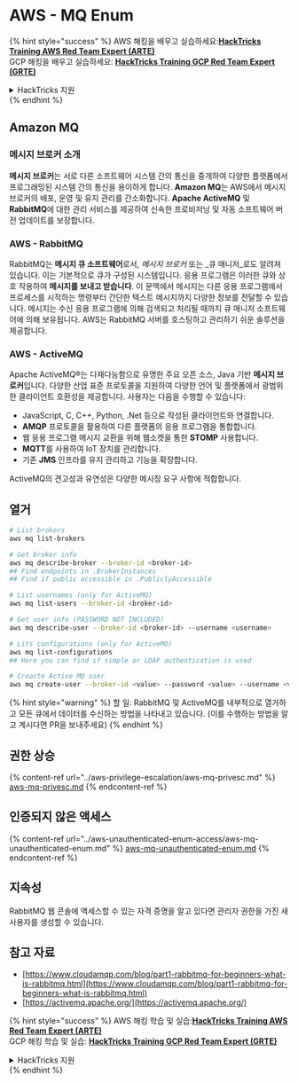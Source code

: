 # AWS - MQ Enum

{% hint style="success" %}
AWS 해킹을 배우고 실습하세요:<img src="/.gitbook/assets/image.png" alt="" data-size="line">[**HackTricks Training AWS Red Team Expert (ARTE)**](https://training.hacktricks.xyz/courses/arte)<img src="/.gitbook/assets/image.png" alt="" data-size="line">\
GCP 해킹을 배우고 실습하세요: <img src="/.gitbook/assets/image (2).png" alt="" data-size="line">[**HackTricks Training GCP Red Team Expert (GRTE)**<img src="/.gitbook/assets/image (2).png" alt="" data-size="line">](https://training.hacktricks.xyz/courses/grte)

<details>

<summary>HackTricks 지원</summary>

* [**구독 요금제**](https://github.com/sponsors/carlospolop)를 확인하세요!
* 💬 [**Discord 그룹**](https://discord.gg/hRep4RUj7f) 또는 [**텔레그램 그룹**](https://t.me/peass)에 **가입**하거나 **트위터** 🐦 [**@hacktricks\_live**](https://twitter.com/hacktricks\_live)**를 팔로우**하세요.
* **HackTricks** 및 **HackTricks Cloud** 깃허브 저장소에 PR을 제출하여 해킹 요령을 공유하세요.

</details>
{% endhint %}

## Amazon MQ

### 메시지 브로커 소개
**메시지 브로커**는 서로 다른 소프트웨어 시스템 간의 통신을 중개하여 다양한 플랫폼에서 프로그래밍된 시스템 간의 통신을 용이하게 합니다. **Amazon MQ**는 AWS에서 메시지 브로커의 배포, 운영 및 유지 관리를 간소화합니다. **Apache ActiveMQ** 및 **RabbitMQ**에 대한 관리 서비스를 제공하여 신속한 프로비저닝 및 자동 소프트웨어 버전 업데이트를 보장합니다.

### AWS - RabbitMQ
RabbitMQ는 **메시지 큐 소프트웨어**로서, _메시지 브로커_ 또는 _큐 매니저_로도 알려져 있습니다. 이는 기본적으로 큐가 구성된 시스템입니다. 응용 프로그램은 이러한 큐와 상호 작용하여 **메시지를 보내고 받습니다**. 이 문맥에서 메시지는 다른 응용 프로그램에서 프로세스를 시작하는 명령부터 간단한 텍스트 메시지까지 다양한 정보를 전달할 수 있습니다. 메시지는 수신 응용 프로그램에 의해 검색되고 처리될 때까지 큐 매니저 소프트웨어에 의해 보유됩니다. AWS는 RabbitMQ 서버를 호스팅하고 관리하기 쉬운 솔루션을 제공합니다.

### AWS - ActiveMQ
Apache ActiveMQ®는 다재다능함으로 유명한 주요 오픈 소스, Java 기반 **메시지 브로커**입니다. 다양한 산업 표준 프로토콜을 지원하여 다양한 언어 및 플랫폼에서 광범위한 클라이언트 호환성을 제공합니다. 사용자는 다음을 수행할 수 있습니다:

- JavaScript, C, C++, Python, .Net 등으로 작성된 클라이언트와 연결합니다.
- **AMQP** 프로토콜을 활용하여 다른 플랫폼의 응용 프로그램을 통합합니다.
- 웹 응용 프로그램 메시지 교환을 위해 웹소켓을 통한 **STOMP** 사용합니다.
- **MQTT**를 사용하여 IoT 장치를 관리합니다.
- 기존 **JMS** 인프라를 유지 관리하고 기능을 확장합니다.

ActiveMQ의 견고성과 유연성은 다양한 메시징 요구 사항에 적합합니다.


## 열거
```bash
# List brokers
aws mq list-brokers

# Get broker info
aws mq describe-broker --broker-id <broker-id>
## Find endpoints in .BrokerInstances
## Find if public accessible in .PubliclyAccessible

# List usernames (only for ActiveMQ)
aws mq list-users --broker-id <broker-id>

# Get user info (PASSWORD NOT INCLUDED)
aws mq describe-user --broker-id <broker-id> --username <username>

# Lits configurations (only for ActiveMQ)
aws mq list-configurations
## Here you can find if simple or LDAP authentication is used

# Creacte Active MQ user
aws mq create-user --broker-id <value> --password <value> --username <value> --console-access
```
{% hint style="warning" %}
할 일: RabbitMQ 및 ActiveMQ를 내부적으로 열거하고 모든 큐에서 데이터를 수신하는 방법을 나타내고 있습니다. (이를 수행하는 방법을 알고 계시다면 PR을 보내주세요)
{% endhint %}

## 권한 상승

{% content-ref url="../aws-privilege-escalation/aws-mq-privesc.md" %}
[aws-mq-privesc.md](../aws-privilege-escalation/aws-mq-privesc.md)
{% endcontent-ref %}

## 인증되지 않은 액세스

{% content-ref url="../aws-unauthenticated-enum-access/aws-mq-unauthenticated-enum.md" %}
[aws-mq-unauthenticated-enum.md](../aws-unauthenticated-enum-access/aws-mq-unauthenticated-enum.md)
{% endcontent-ref %}

## 지속성

RabbitMQ 웹 콘솔에 액세스할 수 있는 자격 증명을 알고 있다면 관리자 권한을 가진 새 사용자를 생성할 수 있습니다.

## 참고 자료

* [https://www.cloudamqp.com/blog/part1-rabbitmq-for-beginners-what-is-rabbitmq.html](https://www.cloudamqp.com/blog/part1-rabbitmq-for-beginners-what-is-rabbitmq.html)
* [https://activemq.apache.org/](https://activemq.apache.org/)

{% hint style="success" %}
AWS 해킹 학습 및 실습:<img src="/.gitbook/assets/image.png" alt="" data-size="line">[**HackTricks Training AWS Red Team Expert (ARTE)**](https://training.hacktricks.xyz/courses/arte)<img src="/.gitbook/assets/image.png" alt="" data-size="line">\
GCP 해킹 학습 및 실습: <img src="/.gitbook/assets/image (2).png" alt="" data-size="line">[**HackTricks Training GCP Red Team Expert (GRTE)**<img src="/.gitbook/assets/image (2).png" alt="" data-size="line">](https://training.hacktricks.xyz/courses/grte)

<details>

<summary>HackTricks 지원</summary>

* [**구독 요금제**](https://github.com/sponsors/carlospolop)를 확인하세요!
* 💬 [**디스코드 그룹**](https://discord.gg/hRep4RUj7f) 또는 [**텔레그램 그룹**](https://t.me/peass)에 **참여**하거나 **트위터** 🐦 [**@hacktricks\_live**](https://twitter.com/hacktricks\_live)**를 팔로우**하세요.
* **HackTricks** 및 **HackTricks Cloud** 깃허브 저장소에 PR을 제출하여 해킹 트릭을 공유하세요.

</details>
{% endhint %}
